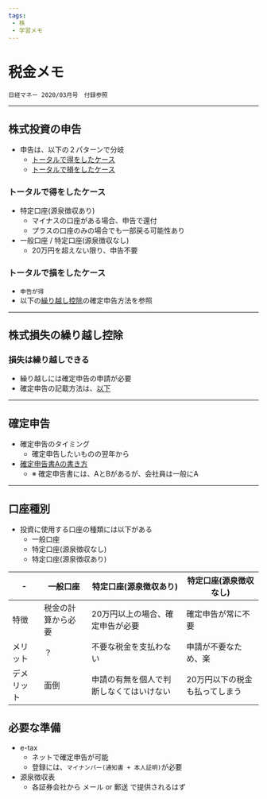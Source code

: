 ```yaml
---
tags:
 - 株
 - 学習メモ
---
```


# 税金メモ
  ```
  日経マネー 2020/03月号　付録参照
  ```

---

## 株式投資の申告
* 申告は、以下の２パターンで分岐
  * [トータルで得をしたケース](#トータルで得をしたケース)
  * [トータルで損をしたケース](#トータルで損をしたケース)

### トータルで得をしたケース
* 特定口座(源泉徴収あり)
  * マイナスの口座がある場合、申告で還付
  * プラスの口座のみの場合でも一部戻る可能性あり
* 一般口座 / 特定口座(源泉徴収なし)
  * 20万円を超えない限り、申告不要

### トータルで損をしたケース
* `申告が得`
* 以下の[繰り越し控除](#株式損失の繰り越し控除)の確定申告方法を参照

---

## 株式損失の繰り越し控除
### 損失は繰り越しできる
* 繰り越しには確定申告の申請が必要
* 確定申告の記載方法は、[以下](#確定申告)

---

## 確定申告
* 確定申告のタイミング
  * 確定申告したいものの翌年から
* [確定申告書Aの書き方](https://biz.moneyforward.com/tax_return/basic/how-to-tax-return-a/?provider=gsn&provider_info=aud-490979686761:dsa-823944143698_PC&gclid=CjwKCAiA66_xBRBhEiwAhrMuLWjeWSBHU4dyj40DfbOKyemkA-ehLnEpt5H5czpYnMA0rTlZSPjPOBoCW-gQAvD_BwE#)
  * ※ 確定申告書には、AとBがあるが、会社員は一般にA

---

## 口座種別
* 投資に使用する口座の種類には以下がある
  * 一般口座
  * 特定口座(源泉徴収なし)
  * 特定口座(源泉徴収あり)

|-|一般口座|特定口座(源泉徴収あり)|特定口座(源泉徴収なし)|
|---|---|---|---|
|特徴|税金の計算から必要|20万円以上の場合、確定申告が必要|確定申告が常に不要|
|メリット|？|不要な税金を支払わない|申請が不要なため、楽|
|デメリット|面倒|申請の有無を個人で判断しなくてはいけない|20万円以下の税金も払ってしまう|

## 必要な準備
* e-tax
  * ネットで確定申告が可能
  * 登録には、`マイナンバー(通知書 + 本人証明)`が必要
* 源泉徴収表
  * 各証券会社から メール or 郵送 で提供されるはず
